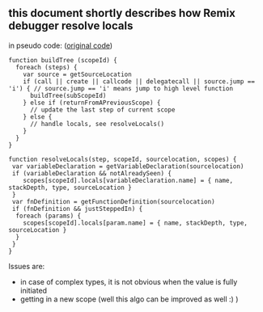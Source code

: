 ## this document shortly describes how Remix debugger resolve locals

in pseudo code: ([original code](https://github.com/ethereum/remix/blob/master/remix-debug/src/solidity-decoder/internalCallTree.js#L115))
```
function buildTree (scopeId) {
  foreach (steps) {
    var source = getSourceLocation
    if (call || create || callcode || delegatecall || source.jump == 'i') { // source.jump == 'i' means jump to high level function
      buildTree(subScopeId)
    } else if (returnFromAPreviousScope) {
      // update the last step of current scope
    } else {
      // handle locals, see resolveLocals() 
    }
  }
}

function resolveLocals(step, scopeId, sourcelocation, scopes) {
 var variableDeclaration = getVariableDeclaration(sourcelocation)
 if (variableDeclaration && notAlreadySeen) {
    scopes[scopeId].locals[variableDeclaration.name] = { name, stackDepth, type, sourceLocation }
 }
 var fnDefinition = getFunctionDefinition(sourcelocation)
 if (fnDefinition && justSteppedIn) {
  foreach (params) {
    scopes[scopeId].locals[param.name] = { name, stackDepth, type, sourceLocation }
  }
 }
}
```

Issues are:

 - in case of complex types, it is not obvious when the value is fully initiated
 - getting in a new scope (well this algo can be improved as well :) )
 
